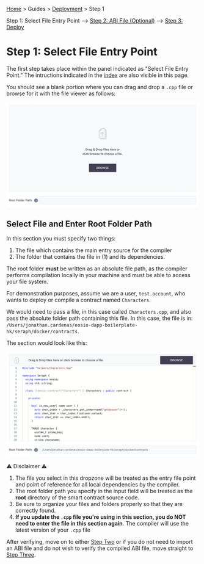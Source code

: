 [Home](../..) > Guides > [Deployment](README.md) > Step 1

Step 1: Select File Entry Point --> [Step 2: ABI File (Optional)](step-two.md) --> [Step 3: Deploy](step-three.md)

# Step 1: Select File Entry Point

The first step takes place within the panel indicated as "Select File Entry Point." The intructions indicated in the [index](README.md) are also visible in this page.

You should see a blank portion where you can drag and drop a `.cpp` file or browse for it with the file viewer as follows:

![Empty File Viewer](../../images/deployment/step1_before.png)

## Select File and Enter Root Folder Path

In this section you must specify two things:

1. The file which contains the main entry source for the compiler
2. The folder that contains the file in (1) and its dependencies.

The root folder **must** be written as an absolute file path, as the compiler performs compilation locally in your machine and must be able to access your file system.

For demonstration purposes, assume we are a user, `test.account`, who wants to deploy or compile a contract named `Characters`. 

We would need to pass a file, in this case called `Characters.cpp`, and also pass the absolute folder path containing this file. In this case, the file is in: `/Users/jonathan.cardenas/eosio-dapp-boilerplate-hk/seraph/docker/contracts`.

The section would look like this:

![File Viewer](../../images/deployment/step1_after.png)

:warning: Disclaimer :warning:

1. The file you select in this dropzone will be treated as the entry file point and point of reference for all local dependencies by the compiler.
2. The root folder path you specify in the input field will be treated as the **root** directory of the smart contract source code.
3. Be sure to organize your files and folders properly so that they are correctly found.
4. **If you update the `.cpp` file you're using in this section, you do NOT need to enter the file in this section again**. The compiler will use the latest version of your `.cpp` file

After verifying, move on to either [Step Two](step-two.md) or if you do not need to import an ABI file and do not wish to verify the compiled ABI file, move straight to [Step Three](step-three.md).
